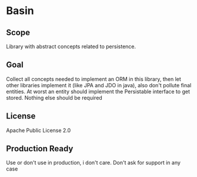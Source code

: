 # Basin

## Scope
Library with abstract concepts related to persistence. 

## Goal
Collect all concepts needed to implement an ORM in this library, then let other libraries implement it (like JPA and JDO in java), also don't pollute final entities. At worst an entity should implement the Persistable interface to get stored. Nothing else should be required

## License
Apache Public License 2.0

## Production Ready
Use or don't use in production, i don't care. Don't ask for support in any case
